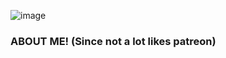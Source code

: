 ![image](https://github.com/user-attachments/assets/f615329f-239a-4a02-a3e0-045d08feab92)
### ABOUT ME! (Since not a lot likes patreon)
